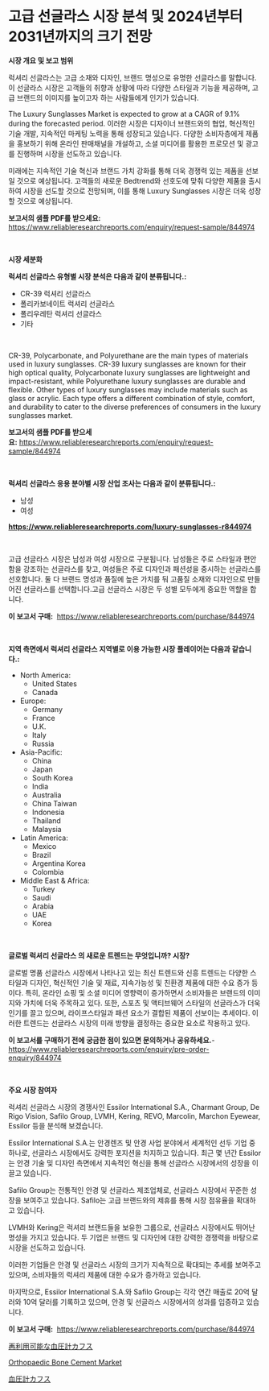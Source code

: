 <p><h1>고급 선글라스 시장 분석 및 2024년부터 2031년까지의 크기 전망</h1></p><p><strong>시장 개요 및 보고 범위</strong></p>
<p><p>럭셔리 선글라스는 고급 소재와 디자인, 브랜드 명성으로 유명한 선글라스를 말합니다. 이 선글라스 시장은 고객들의 취향과 상황에 따라 다양한 스타일과 기능을 제공하며, 고급 브랜드의 이미지를 높이고자 하는 사람들에게 인기가 있습니다. </p><p>The Luxury Sunglasses Market is expected to grow at a CAGR of 9.1% during the forecasted period. 이러한 시장은 디자이너 브랜드와의 협업, 혁신적인 기술 개발, 지속적인 마케팅 노력을 통해 성장되고 있습니다. 다양한 소비자층에게 제품을 홍보하기 위해 온라인 판매채널을 개설하고, 소셜 미디어를 활용한 프로모션 및 광고를 진행하며 시장을 선도하고 있습니다.</p><p>미래에는 지속적인 기술 혁신과 브랜드 가치 강화를 통해 더욱 경쟁력 있는 제품을 선보일 것으로 예상됩니다. 고객들의 새로운 Bedtrend와 선호도에 맞춰 다양한 제품을 출시하여 시장을 선도할 것으로 전망되며, 이를 통해 Luxury Sunglasses 시장은 더욱 성장할 것으로 예상됩니다.</p></p>
<p><strong>보고서의 샘플 PDF를 받으세요:</strong> <a href="https://www.reliableresearchreports.com/enquiry/request-sample/844974">https://www.reliableresearchreports.com/enquiry/request-sample/844974</a></p>
<p>&nbsp;</p>
<p><strong>시장 세분화</strong></p>
<p><strong>럭셔리 선글라스 유형별 시장 분석은 다음과 같이 분류됩니다.:</strong></p>
<p><ul><li>CR-39 럭셔리 선글라스</li><li>폴리카보네이트 럭셔리 선글라스</li><li>폴리우레탄 럭셔리 선글라스</li><li>기타</li></ul></p>
<p>&nbsp;</p>
<p><p>CR-39, Polycarbonate, and Polyurethane are the main types of materials used in luxury sunglasses. CR-39 luxury sunglasses are known for their high optical quality, Polycarbonate luxury sunglasses are lightweight and impact-resistant, while Polyurethane luxury sunglasses are durable and flexible. Other types of luxury sunglasses may include materials such as glass or acrylic. Each type offers a different combination of style, comfort, and durability to cater to the diverse preferences of consumers in the luxury sunglasses market.</p></p>
<p><strong>보고서의 샘플 PDF를 받으세요:</strong>&nbsp;<a href="https://www.reliableresearchreports.com/enquiry/request-sample/844974">https://www.reliableresearchreports.com/enquiry/request-sample/844974</a></p>
<p>&nbsp;</p>
<p><strong> 럭셔리 선글라스 응용 분야별 시장 산업 조사는 다음과 같이 분류됩니다.:</strong></p>
<p><ul><li>남성</li><li>여성</li></ul></p>
<p><strong><a href="https://www.reliableresearchreports.com/luxury-sunglasses-r844974">https://www.reliableresearchreports.com/luxury-sunglasses-r844974</a></strong></p>
<p>&nbsp;</p>
<p><p>고급 선글라스 시장은 남성과 여성 시장으로 구분됩니다. 남성들은 주로 스타일과 편안함을 강조하는 선글라스를 찾고, 여성들은 주로 디자인과 패션성을 중시하는 선글라스를 선호합니다. 둘 다 브랜드 명성과 품질에 높은 가치를 둬 고품질 소재와 디자인으로 만들어진 선글라스를 선택합니다.고급 선글라스 시장은 두 성별 모두에게 중요한 역할을 합니다.</p></p>
<p><strong>이 보고서 구매:</strong>&nbsp; <a href="https://www.reliableresearchreports.com/purchase/844974">https://www.reliableresearchreports.com/purchase/844974</a></p>
<p>&nbsp;</p>
<p><strong>지역 측면에서 럭셔리 선글라스 지역별로 이용 가능한 시장 플레이어는 다음과 같습니다.:</strong></p>
<p><ul>
    <li>
        North America:
        <ul>
            <li>United States</li>
            <li>Canada</li>
        </ul>
    </li>
    <li>
        Europe:
        <ul>
            <li>Germany</li>
            <li>France</li>
            <li>U.K.</li>
            <li>Italy</li>
            <li>Russia</li>
        </ul>
    </li>
    <li>
        Asia-Pacific:
        <ul>
            <li>China</li>
            <li>Japan</li>
            <li>South Korea</li>
            <li>India</li>
            <li>Australia</li>
            <li>China Taiwan</li>
            <li>Indonesia</li>
            <li>Thailand</li>
            <li>Malaysia</li>
        </ul>
    </li>
    <li>
        Latin America:
        <ul>
            <li>Mexico</li>
            <li>Brazil</li>
            <li>Argentina Korea</li>
            <li>Colombia</li>
        </ul>
    </li>
    <li>
        Middle East & Africa:
        <ul>
            <li>Turkey</li>
            <li>Saudi</li>
            <li>Arabia</li>
            <li>UAE</li>
            <li>Korea</li>
        </ul>
    </li>
    </ul></p>
<p>&nbsp;</p>
<p><strong>글로벌 럭셔리 선글라스 의 새로운 트렌드는 무엇입니까? 시장?</strong></p>
<p><p>글로벌 명품 선글라스 시장에서 나타나고 있는 최신 트렌드와 신흥 트렌드는 다양한 스타일과 디자인, 혁신적인 기술 및 재료, 지속가능성 및 친환경 제품에 대한 수요 증가 등이다. 특히, 온라인 쇼핑 및 소셜 미디어 영향력이 증가하면서 소비자들은 브랜드의 이미지와 가치에 더욱 주목하고 있다. 또한, 스포츠 및 액티브웨어 스타일의 선글라스가 더욱 인기를 끌고 있으며, 라이프스타일과 패션 요소가 결합된 제품이 선보이는 추세이다. 이러한 트렌드는 선글라스 시장의 미래 방향을 결정하는 중요한 요소로 작용하고 있다.</p></p>
<p><strong>이 보고서를 구매하기 전에 궁금한 점이 있으면 문의하거나 공유하세요.</strong>- <a href="https://www.reliableresearchreports.com/enquiry/pre-order-enquiry/844974">https://www.reliableresearchreports.com/enquiry/pre-order-enquiry/844974</a></p>
<p>&nbsp;</p>
<p><strong>주요 시장 참여자</strong></p>
<p><p>럭셔리 선글라스 시장의 경쟁사인 Essilor International S.A., Charmant Group, De Rigo Vision, Safilo Group, LVMH, Kering, REVO, Marcolin, Marchon Eyewear, Essilor 등을 분석해 보겠습니다. </p><p>Essilor International S.A.는 안경렌즈 및 안경 사업 분야에서 세계적인 선두 기업 중 하나로, 선글라스 시장에서도 강력한 포지션을 차지하고 있습니다. 최근 몇 년간 Essilor는 안경 기술 및 디자인 측면에서 지속적인 혁신을 통해 선글라스 시장에서의 성장을 이끌고 있습니다. </p><p>Safilo Group는 전통적인 안경 및 선글라스 제조업체로, 선글라스 시장에서 꾸준한 성장을 보여주고 있습니다. Safilo는 고급 브랜드와의 제휴를 통해 시장 점유율을 확대하고 있습니다. </p><p>LVMH와 Kering은 럭셔리 브랜드들을 보유한 그룹으로, 선글라스 시장에서도 뛰어난 명성을 가지고 있습니다. 두 기업은 브랜드 및 디자인에 대한 강력한 경쟁력을 바탕으로 시장을 선도하고 있습니다. </p><p>이러한 기업들은 안경 및 선글라스 시장의 크기가 지속적으로 확대되는 추세를 보여주고 있으며, 소비자들의 럭셔리 제품에 대한 수요가 증가하고 있습니다. </p><p>마지막으로, Essilor International S.A.와 Safilo Group는 각각 연간 매출로 20억 달러와 10억 달러를 기록하고 있으며, 안경 및 선글라스 시장에서의 성과를 입증하고 있습니다.</p></p>
<p><strong>이 보고서 구매:</strong>&nbsp;&nbsp;<a href="https://www.reliableresearchreports.com/purchase/844974">https://www.reliableresearchreports.com/purchase/844974</a></p>
<p><p><a href="https://github.com/ddwcuskozol07187/Market-Research-Report-List-1/blob/main/827199935097.md">再利用可能な血圧計カフス</a></p><p><a href="https://github.com/mancsybtousav/Market-Research-Report-List-2/blob/main/orthopaedic-bone-cement-market.md">Orthopaedic Bone Cement Market</a></p><p><a href="https://github.com/xtkhtofdt934839/Market-Research-Report-List-1/blob/main/296346035096.md">血圧計カフス</a></p></p>